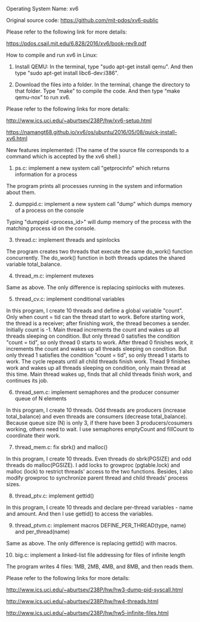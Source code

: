 Operating System Name: xv6

Original source code:
https://github.com/mit-pdos/xv6-public

Please refer to the following link for more details:

https://pdos.csail.mit.edu/6.828/2016/xv6/book-rev9.pdf


How to compile and run xv6 in Linux:

1. Install QEMU: In the terminal, type "sudo apt-get install qemu". And then type "sudo apt-get install libc6-dev:i386".

2. Download the files into a folder. 
In the terminal, change the directory to that folder.
Type "make" to compile the code.
And then type “make qemu-nox” to run xv6.

Please refer to the following links for more details:

http://www.ics.uci.edu/~aburtsev/238P/hw/xv6-setup.html

https://namangt68.github.io/xv6/os/ubuntu/2016/05/08/quick-install-xv6.html


New features implemented: (The name of the source file corresponds to a command which is accepted by the xv6 shell.)

1. ps.c: implement a new system call "getprocinfo" which returns information for a process

The program prints all processes running in the system and information about them.

2. dumppid.c: implement a new system call "dump" which dumps memory of a process on the console

Typing "dumppid <process_id>" will dump memory of the process with the matching process id on the console.

3. thread.c: implement threads and spinlocks

The program creates two threads that execute the same do_work() function concurrently. The do_work() function in both threads updates the shared variable total_balance.

4. thread_m.c: implement mutexes

Same as above. The only difference is replacing spinlocks with mutexes.

5. thread_cv.c: implement conditional variables

In this program, I create 10 threads and define a global variable "count".
Only when count = tid can the thread start to work.
Before starting work, the thread is a receiver; after finishing work, the thread becomes a sender. 
Initially count is -1.
Main thread increments the count and wakes up all threads sleeping on condition.
But only thread 0 satisfies the condition "count = tid", so only thread 0 starts to work.
After thread 0 finishes work, it increments the count and wakes up all threads sleeping on condition.
But only thread 1 satisfies the condition "count = tid", so only thread 1 starts to work.
The cycle repeats until all child threads finish work.
Thead 9 finishes work and wakes up all threads sleeping on condition, only main thread at this time.
Main thread wakes up, finds that all child threads finish work, and continues its job.

6. thread_sem.c: implement semaphores and the producer consumer queue of N elements

In this program, I create 10 threads.
Odd threads are producers (increase total_balance) and even threads are consumers (decrease total_balance).
Because queue size (N) is only 3, if there have been 3 producers/cosumers working, others need to wait.
I use semaphores emptyCount and fillCount to coordinate their work.

7. thread_mem.c: fix sbrk() and malloc()

In this program, I create 10 threads.
Even threads do sbrk(PGSIZE) and odd threads do malloc(PGSIZE).
I add locks to growproc (pgtable.lock) and malloc (lock) to restrict threads' access to the two functions.
Besides, I also modify growproc to synchronize parent thread and child threads' process sizes.

8. thread_ptv.c: implement gettid()

In this program, I create 10 threads and declare per-thread variables - name and amount.
And then I use gettid() to access the variables.

9. thread_ptvm.c: implement macros DEFINE_PER_THREAD(type, name) and per_thread(name)

Same as above. The only difference is replacing gettid() with macros.

10. big.c: implement a linked-list file addressing for files of infinite length

The program writes 4 files: 1MB, 2MB, 4MB, and 8MB, and then reads them.

Please refer to the following links for more details:

http://www.ics.uci.edu/~aburtsev/238P/hw/hw3-dump-pid-syscall.html

http://www.ics.uci.edu/~aburtsev/238P/hw/hw4-threads.html

http://www.ics.uci.edu/~aburtsev/238P/hw/hw5-infinite-files.html
